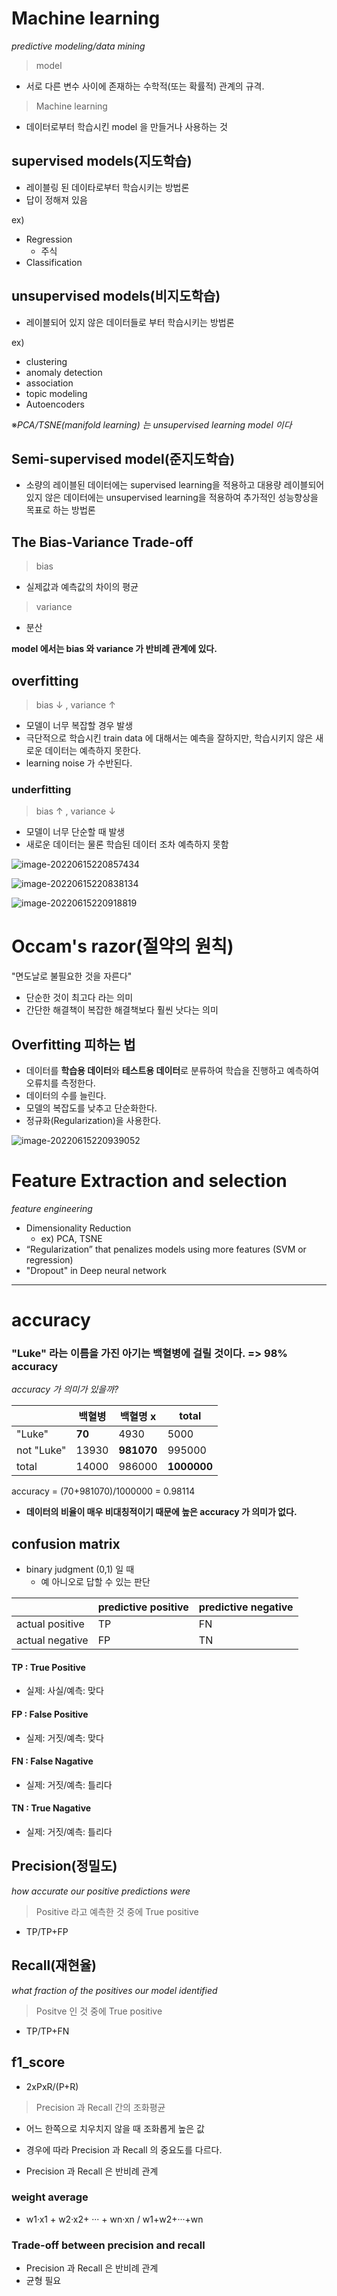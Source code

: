 # Machine learning

*predictive modeling/data mining*

> model

* 서로 다른 변수 사이에 존재하는 수학적(또는 확률적) 관계의 규격.

> Machine learning

* 데이터로부터 학습시킨 model 을 만들거나 사용하는 것

## supervised models(지도학습)

* 레이블링 된 데이타로부터 학습시키는 방법론
* 답이 정해져 있음

ex)

* Regression
  * 주식
* Classification

## unsupervised models(비지도학습)

* 레이블되어 있지 않은 데이터들로 부터 학습시키는 방법론

ex)

* clustering
* anomaly detection
* association
* topic modeling
* Autoencoders

※*PCA/TSNE(manifold learning) 는 unsupervised learning model 이다*

## Semi-supervised model(준지도학습)

* 소량의 레이블된 데이터에는 supervised learning을 적용하고 대용량 레이블되어 있지 않은 데이터에는 unsupervised learning을 적용하여 추가적인 성능향상을 목표로 하는 방법론

## The Bias-Variance Trade-off

> bias

* 실제값과 예측값의 차이의 평균

> variance

* 분산

**model 에서는 bias 와 variance 가 반비례 관계에 있다.**

## overfitting

> bias ↓ , variance ↑

* 모델이 너무 복잡할 경우 발생
* 극단적으로 학습시킨 train data 에 대해서는 예측을 잘하지만, 학습시키지 않은 새로운 데이터는 예측하지 못한다.
* learning noise 가 수반된다.

### underfitting

> bias ↑ , variance ↓

* 모델이 너무 단순할 때 발생
* 새로운 데이터는 물론 학습된 데이터 조차 예측하지 못함



![image-20220615220857434](C:\Users\leedo\AppData\Roaming\Typora\typora-user-images\image-20220615220857434.png)

![image-20220615220838134](C:\Users\leedo\AppData\Roaming\Typora\typora-user-images\image-20220615220838134.png)

![image-20220615220918819](C:\Users\leedo\AppData\Roaming\Typora\typora-user-images\image-20220615220918819.png)



# Occam's razor(절약의 원칙)

"면도날로 불필요한 것을 자른다"

* 단순한 것이 최고다 라는 의미
* 간단한 해결책이 복잡한 해결책보다 훨씬 낫다는 의미

## Overfitting 피하는 법

* 데이터를 **학습용 데이터**와 **테스트용 데이터**로 분류하여 학습을 진행하고 예측하여 오류치를 측정한다.
* 데이터의 수를 늘린다.
* 모델의 복잡도를 낮추고 단순화한다.
* 정규화(Regularization)을 사용한다.

![image-20220615220939052](C:\Users\leedo\AppData\Roaming\Typora\typora-user-images\image-20220615220939052.png)

# Feature Extraction and selection

*feature engineering*

* Dimensionality Reduction
  * ex) PCA, TSNE
* “Regularization” that penalizes models using more features (SVM or regression)
* "Dropout" in Deep neural network



---



# accuracy

### "Luke" 라는 이름을 가진 아기는 백혈병에 걸릴 것이다. => 98% accuracy

*accuracy 가 의미가 있을까?*

|            | 백혈병 | 백혈명 x   | total       |
| ---------- | ------ | ---------- | ----------- |
| "Luke"     | **70** | 4930       | 5000        |
| not "Luke" | 13930  | **981070** | 995000      |
| total      | 14000  | 986000     | **1000000** |

accuracy = (70+981070)/1000000 = 0.98114

* **데이터의 비율이 매우 비대칭적이기 때문에 높은 accuracy 가 의미가 없다.**

## confusion matrix

* binary judgment (0,1) 일 때
  * 예 아니오로 답할 수 있는 판단

|                 | predictive positive | predictive negative |
| --------------- | ------------------- | ------------------- |
| actual positive | TP                  | FN                  |
| actual negative | FP                  | TN                  |


#### TP : True Positive

* 실제: 사실/예측: 맞다

#### FP : False Positive

* 실제: 거짓/예측: 맞다

#### FN : False Nagative

* 실제: 거짓/예측: 틀리다

#### TN : True Nagative

* 실제: 거짓/예측: 틀리다 

## Precision(정밀도)

 *how accurate our positive predictions were*

> Positive 라고 예측한 것 중에 True positive

* TP/TP+FP

## Recall(재현율)

*what fraction of the positives our model identified*

> Positve 인 것 중에 True positive

* TP/TP+FN

## f1_score

* 2xPxR/(P+R)

> Precision 과 Recall 간의 조화평균
* 어느 한쪽으로 치우치지 않을 때 조화롭게 높은 값
* 경우에 따라 Precision 과 Recall 의 중요도를 다르다.

* Precision 과 Recall 은 반비례 관계

### weight average

* w1·x1 + w2·x2+ ··· + wn·xn / w1+w2+···+wn



### Trade-off between precision and recall

* Precision 과 Recall 은 반비례 관계
* 균형 필요



